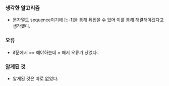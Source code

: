 ### 생각한 알고리즘
- 문자열도 sequence이기에 [::-1]을 통해 뒤집을 수 있어 이를 통해 해결해야겠다고 생각했다.

### 오류
- if문에서 == 해야하는데 = 해서 오류가 났었다.

### 알게된 것
- 알게된 것은 따로 없었다.
